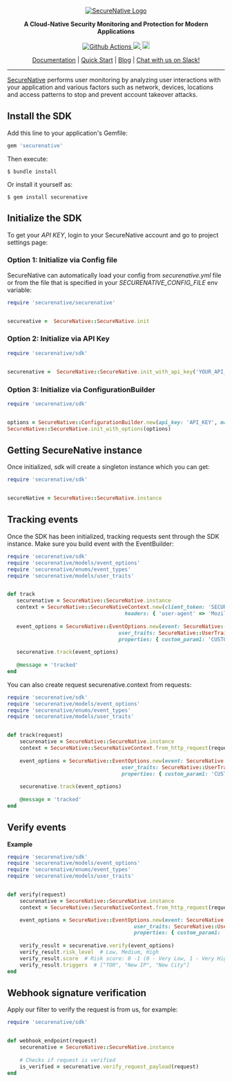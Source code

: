 <p align="center">
  <a href="https://www.securenative.com"><img src="https://user-images.githubusercontent.com/45174009/77826512-f023ed80-7120-11ea-80e0-58aacde0a84e.png" alt="SecureNative Logo"/></a>
</p>

<p align="center">
  <b>A Cloud-Native Security Monitoring and Protection for Modern Applications</b>
</p>
<p align="center">
  <a href="https://github.com/securenative/securenative-ruby">
    <img alt="Github Actions" src="https://github.com/securenative/securenative-ruby/workflows/CI/badge.svg">
  </a>
  <a href="https://codecov.io/gh/securenative/securenative-ruby">
    <img src="https://codecov.io/gh/securenative/securenative-ruby/branch/master/graph/badge.svg" />
  </a>
  <a href="https://badge.fury.io/rb/securenative"><img src="https://badge.fury.io/rb/securenative.svg" alt="Gem Version" height="18"></a>
</p>
<p align="center">
  <a href="https://docs.securenative.com">Documentation</a> |
  <a href="https://docs.securenative.com/quick-start">Quick Start</a> |
  <a href="https://blog.securenative.com">Blog</a> |
  <a href="">Chat with us on Slack!</a>
</p>
<hr/>


[SecureNative](https://www.securenative.com/) performs user monitoring by analyzing user interactions with your application and various factors such as network, devices, locations and access patterns to stop and prevent account takeover attacks.


## Install the SDK

Add this line to your application's Gemfile:

```ruby
gem 'securenative'
```

Then execute:

    $ bundle install

Or install it yourself as:

    $ gem install securenative

## Initialize the SDK

To get your *API KEY*, login to your SecureNative account and go to project settings page:

### Option 1: Initialize via Config file
SecureNative can automatically load your config from *securenative.yml* file or from the file that is specified in your *SECURENATIVE_CONFIG_FILE* env variable:

```ruby
require 'securenative/securenative'


secureative =  SecureNative::SecureNative.init
```
### Option 2: Initialize via API Key

```ruby
require 'securenative/sdk'


securenative =  SecureNative::SecureNative.init_with_api_key('YOUR_API_KEY')
```

### Option 3: Initialize via ConfigurationBuilder
```ruby
require 'securenative/sdk'


options = SecureNative::ConfigurationBuilder.new(api_key: 'API_KEY', max_events: 10, log_level: 'ERROR')
SecureNative::SecureNative.init_with_options(options)                                 
```

## Getting SecureNative instance
Once initialized, sdk will create a singleton instance which you can get: 
```ruby
require 'securenative/sdk'


secureNative = SecureNative::SecureNative.instance
```

## Tracking events

Once the SDK has been initialized, tracking requests sent through the SDK
instance. Make sure you build event with the EventBuilder:

 ```ruby
require 'securenative/sdk'
require 'securenative/models/event_options'
require 'securenative/enums/event_types'
require 'securenative/models/user_traits'


def track
    securenative = SecureNative::SecureNative.instance
    context = SecureNative::SecureNativeContext.new(client_token: 'SECURED_CLIENT_TOKEN', ip: '127.0.0.1',
                                       headers: { 'user-agent' => 'Mozilla: Mozilla/5.0 (Windows NT 6.1; Win64; x64; rv:47.0) Gecko/20100101 Firefox/47.3 Mozilla/5.0 (Macintosh; Intel Mac OS X x.y; rv:42.0) Gecko/20100101 Firefox/43.4' })
    
    event_options = SecureNative::EventOptions.new(event: SecureNative::EventTypes::LOG_IN, user_id: '1234', context: context,
                                     user_traits: SecureNative::UserTraits.new(name: 'Your Name', email: 'name@gmail.com', phone: '+1234567890'),
                                     properties: { custom_param1: 'CUSTOM_PARAM_VALUE', custom_param2: true, custom_param3: 3 })
    
    securenative.track(event_options)
    
    @message = 'tracked'
end
 ```

You can also create request securenative.context from requests:

```ruby
require 'securenative/sdk'
require 'securenative/models/event_options'
require 'securenative/enums/event_types'
require 'securenative/models/user_traits'


def track(request)
    securenative = SecureNative::SecureNative.instance
    context = SecureNative::SecureNativeContext.from_http_request(request)
    
    event_options = SecureNative::EventOptions.new(event: SecureNative::EventTypes::LOG_IN, user_id: '1234', context: context,
                                     user_traits: SecureNative::UserTraits.new(name: 'Your Name', email: 'name@gmail.com', phone: '+1234567890'),
                                     properties: { custom_param1: 'CUSTOM_PARAM_VALUE', custom_param2: true, custom_param3: 3 })
    
    securenative.track(event_options)
    
    @message = 'tracked'
end
```

## Verify events

**Example**

```ruby
require 'securenative/sdk'
require 'securenative/models/event_options'
require 'securenative/enums/event_types'
require 'securenative/models/user_traits'


def verify(request)
    securenative = SecureNative::SecureNative.instance
    context = SecureNative::SecureNativeContext.from_http_request(request)

    event_options = SecureNative::EventOptions.new(event: SecureNative::EventTypes::LOG_IN, user_id: '1234', context: context,
                                         user_traits: SecureNative::UserTraits.new(name: 'Your Name', email: 'name@gmail.com', phone: '+1234567890'),
                                         properties: { custom_param1: 'CUSTOM_PARAM_VALUE', custom_param2: true, custom_param3: 3 })
    
    verify_result = securenative.verify(event_options)
    verify_result.risk_level  # Low, Medium, High
    verify_result.score  # Risk score: 0 -1 (0 - Very Low, 1 - Very High)
    verify_result.triggers  # ["TOR", "New IP", "New City"]
end
```

## Webhook signature verification

Apply our filter to verify the request is from us, for example:

```ruby
require 'securenative/sdk'


def webhook_endpoint(request)
    securenative = SecureNative::SecureNative.instance
    
    # Checks if request is verified
    is_verified = securenative.verify_request_payload(request)
end
 ```